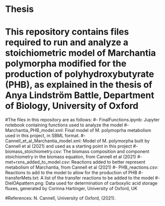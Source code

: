 # Thesis

# This repository contains files required to run and analyze a stoichiometric model of Marchantia polymorpha modified for the production of polyhydroxybutyrate (PHB), as explained in the thesis of Anya Lindström Battle, Department of Biology, University of Oxford
#The files in this repository are as follows:
#- FinalFunctions.ipynb: Jupyter notebook containing functions used to analyze the model
#- Marchantia_PHB_model.xml: Final model of M. polymoprha metabolism used in this project, in SBML format. 
#- Cannell_et_al_Marchantia_model.xml: Model of M. polymorpha built by Cannell et al (2021) and used as a starting point in this project
#- biomass_stoichiometry.csv: The biomass composition and component stoichiometry in the biomass equation, from Cannell et al (2021)
#- met+rxns_added_to_model.csv: Reactions added to better represent metabolism of Marchantia, from Cannell et al (2021)
#- PHB_reactions.csv: Reactions to add to the model to allow for the production of PHB
#- transferMets.txt: A list of the transfer reactions to be added to the model
#- DielOApattern.png: Data used for determination of carboxylic acid storage fluxes, generated by Corinna Hartinger, University of Oxford, UK

#References: N. Cannell, University of Oxford,  (2021). 
